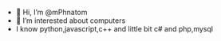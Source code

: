 - 👋 Hi, I’m @mPhnatom
- 👀 I’m interested about computers
- I know python,javascript,c++ and little bit c# and php,mysql


<!---
mPhnatom/mPhnatom is a ✨ special ✨ repository because its `README.md` (this file) appears on your GitHub profile.
You can click the Preview link to take a look at your changes.
--->
